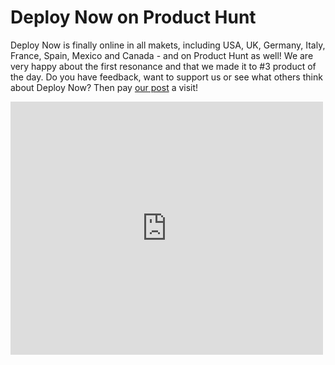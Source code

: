 ﻿---
description: ''
created: '2021-06-12'
---

# Deploy Now on Product Hunt

Deploy Now is finally online in all makets, including USA, UK, Germany, Italy, France, Spain, Mexico and Canada - and on Product Hunt as well! We are very happy about the first resonance and that we made it to #3 product of the day. Do you have feedback, want to support us or see what others think about Deploy Now? Then pay [our post](https://www.producthunt.com/posts/deploy-now) a visit! 


<iframe style="border: none;" src="https://cards.producthunt.com/cards/posts/299768?v=1" width="500" height="405" frameborder="0" scrolling="no" allowfullscreen></iframe>


